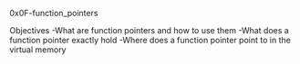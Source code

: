 0x0F-function\_pointers

Objectives
-What are function pointers and how to use them
-What does a function pointer exactly hold
-Where does a function pointer point to in the virtual memory
